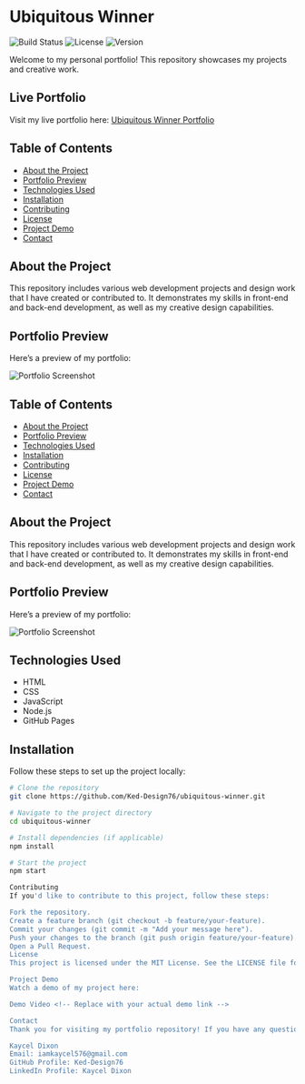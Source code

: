 # Ubiquitous Winner
![Build Status](https://img.shields.io/github/workflow/status/Ked-Design76/ubiquitous-winner/CI)
![License](https://img.shields.io/github/license/Ked-Design76/ubiquitous-winner)
![Version](https://img.shields.io/github/v/release/Ked-Design76/ubiquitous-winner)

Welcome to my personal portfolio! This repository showcases my projects and creative work.

## Live Portfolio

Visit my live portfolio here: [Ubiquitous Winner Portfolio](https://ked-design76.github.io/ubiquitous-winner/)

## Table of Contents
- [About the Project](#about-the-project)
- [Portfolio Preview](#portfolio-preview)
- [Technologies Used](#technologies-used)
- [Installation](#installation)
- [Contributing](#contributing)
- [License](#license)
- [Project Demo](#project-demo)
- [Contact](#contact)

## About the Project
This repository includes various web development projects and design work that I have created or contributed to. It demonstrates my skills in front-end and back-end development, as well as my creative design capabilities.

## Portfolio Preview

Here’s a preview of my portfolio:

![Portfolio Screenshot](https://github.com/Ked-Design76/ubiquitous-winner/blob/main/images/portfolio-screenshot.png)

## Table of Contents
- [About the Project](#about-the-project)
- [Portfolio Preview](#portfolio-preview)
- [Technologies Used](#technologies-used)
- [Installation](#installation)
- [Contributing](#contributing)
- [License](#license)
- [Project Demo](#project-demo)
- [Contact](#contact)

## About the Project
This repository includes various web development projects and design work that I have created or contributed to. It demonstrates my skills in front-end and back-end development, as well as my creative design capabilities.

## Portfolio Preview

Here’s a preview of my portfolio:

![Portfolio Screenshot](https://github.com/Ked-Design76/ubiquitous-winner/blob/main/images/portfolio-screenshot.png)

## Technologies Used
- HTML
- CSS
- JavaScript
- Node.js
- GitHub Pages

## Installation
Follow these steps to set up the project locally:

```bash
# Clone the repository
git clone https://github.com/Ked-Design76/ubiquitous-winner.git

# Navigate to the project directory
cd ubiquitous-winner

# Install dependencies (if applicable)
npm install

# Start the project
npm start

Contributing
If you'd like to contribute to this project, follow these steps:

Fork the repository.
Create a feature branch (git checkout -b feature/your-feature).
Commit your changes (git commit -m "Add your message here").
Push your changes to the branch (git push origin feature/your-feature).
Open a Pull Request.
License
This project is licensed under the MIT License. See the LICENSE file for more details.

Project Demo
Watch a demo of my project here:

Demo Video <!-- Replace with your actual demo link -->

Contact
Thank you for visiting my portfolio repository! If you have any questions or feedback, feel free to reach out.

Kaycel Dixon
Email: iamkaycel576@gmail.com
GitHub Profile: Ked-Design76
LinkedIn Profile: Kaycel Dixon


